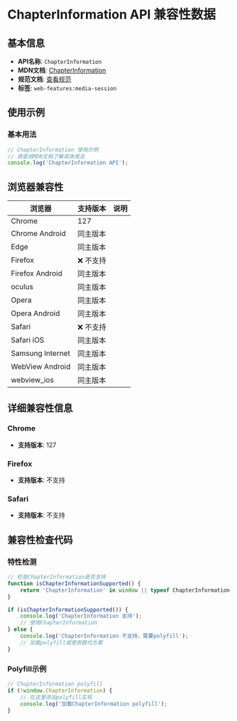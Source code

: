 # ChapterInformation API 兼容性数据

## 基本信息

- **API名称**: `ChapterInformation`
- **MDN文档**: [ChapterInformation](https://developer.mozilla.org/docs/Web/API/ChapterInformation)
- **规范文档**: [查看规范](https://w3c.github.io/mediasession/#chapterinformation)
- **标签**: `web-features:media-session`

## 使用示例

### 基本用法

```javascript
// ChapterInformation 使用示例
// 请查阅MDN文档了解具体用法
console.log('ChapterInformation API');
```

## 浏览器兼容性

| 浏览器 | 支持版本 | 说明 |
|--------|----------|------|
| Chrome | 127 |  |
| Chrome Android | 同主版本 |  |
| Edge | 同主版本 |  |
| Firefox | ❌ 不支持 |  |
| Firefox Android | 同主版本 |  |
| oculus | 同主版本 |  |
| Opera | 同主版本 |  |
| Opera Android | 同主版本 |  |
| Safari | ❌ 不支持 |  |
| Safari iOS | 同主版本 |  |
| Samsung Internet | 同主版本 |  |
| WebView Android | 同主版本 |  |
| webview_ios | 同主版本 |  |

## 详细兼容性信息

### Chrome

- **支持版本**: 127

### Firefox

- **支持版本**: 不支持

### Safari

- **支持版本**: 不支持

## 兼容性检查代码

### 特性检测

```javascript
// 检查ChapterInformation是否支持
function isChapterInformationSupported() {
    return 'ChapterInformation' in window || typeof ChapterInformation !== 'undefined';
}

if (isChapterInformationSupported()) {
    console.log('ChapterInformation 支持');
    // 使用ChapterInformation
} else {
    console.log('ChapterInformation 不支持，需要polyfill');
    // 加载polyfill或使用替代方案
}
```

### Polyfill示例

```javascript
// ChapterInformation polyfill
if (!window.ChapterInformation) {
    // 在这里添加polyfill实现
    console.log('加载ChapterInformation polyfill');
}
```

